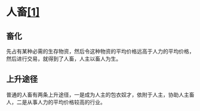 # 人畜[[1]](./appendices/tao-te-ching.md)

## 畜化

先占有某种必需的生存物资，然后令这种物资的平均价格远高于人力的平均价格，然后进行交易，就得到了人畜，人主以畜人为生。

## 上升途径

普通的人畜有两条上升途径，一是成为人主的包衣奴才，依附于人主，协助人主畜人，二是从事人力的平均价格较高的行业。
